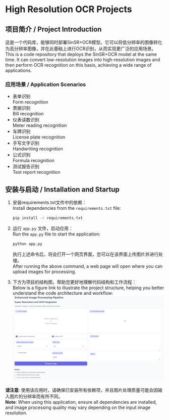 # High Resolution OCR Projects

## 项目简介 / Project Introduction

这是一个代码库，能够同时部署SinSR+OCR模型。它可以将低分辨率的图像转化为高分辨率图像，并在此基础上进行OCR识别，从而实现更广泛的应用场景。  
This is a code repository that deploys the SinSR+OCR model at the same time. It can convert low-resolution images into high-resolution images and then perform OCR recognition on this basis, achieving a wide range of applications.

### 应用场景 / Application Scenarios

- 表单识别  
  Form recognition  
- 票据识别  
  Bill recognition  
- 仪表读数识别  
  Meter reading recognition  
- 车牌识别  
  License plate recognition  
- 手写文字识别  
  Handwriting recognition  
- 公式识别  
  Formula recognition  
- 测试报告识别  
  Test report recognition  

## 安装与启动 / Installation and Startup

1. 安装requirements.txt文件中的依赖：  
   Install dependencies from the `requirements.txt` file:  
   ```bash
   pip install -r requirements.txt
   ```
   
2. 运行 `app.py` 文件，启动应用：  
   Run the `app.py` file to start the application:  
   ```bash
   python app.py
   ```

   执行上述命令后，将会打开一个网页界面，您可以在该界面上传图片并进行处理。  
   After running the above command, a web page will open where you can upload images for processing.

3. 下方为项目的结构图，帮助您更好地理解代码结构和工作流程：  
   Below is a figure link to illustrate the project structure, helping you better understand the code architecture and workflow:  
   ![Project Structure](fig/project_structure.png)

**请注意**: 使用该应用时，请确保已安装所有依赖项，并且图片处理质量可能会因输入图片的分辨率而有所不同。  
**Note**: When using this application, ensure all dependencies are installed, and image processing quality may vary depending on the input image resolution.
